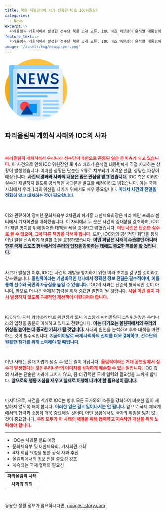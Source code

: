 ```yaml
---
title: 북한 대한민국에 사과 전화한 바흐 IOC위원장!
categories:
  - News
excerpt: >
  파리올림픽 개회식에서 발생한 선수단 북한 소개 오류, IOC 바흐 위원장이 윤석열 대통령에게 직접 사과! 재발 방지 대책 마련을 위한 회담도 예정되어 있습니다. 이 중요한 사태의 진상을 알아보세요!
feature_text: >
  파리올림픽 개회식에서 발생한 선수단 북한 소개 오류, IOC 바흐 위원장이 윤석열 대통령에게 직접 사과! 재발 방지 대책 마련을 위한 회담도 예정되어 있습니다. 이 중요한 사태의 진상을 알아보세요!
image: '/assets/img/newspaper.png'
---
```


<p><img src="/assets/img/newspaper.png" alt="kimp 속보" /></p>

<h2 data-ke-size="size26">파리올림픽 개회식 사태와 IOC의 사과</h2>

<p data-ke-size="size16">&nbsp;</p>

<p><b><span style="color: #ee2323;">파리올림픽 개회식에서 우리나라 선수단이 북한으로 혼동된 일은 큰 이슈가 되고 있습니다.</span></b> 이 사건으로 인해 IOC 위원장인 토마스 바흐가 윤석열 대통령에게 직접 사과하는 상황이 발생했습니다. 이러한 상황은 단순한 오류로 치부되기 어려운 만큼, 상당한 파장이 예상됩니다. <b><span style="background-color: #21538527;">사건의 경과와 사과의 내용은 많은 관심을 받고 있습니다.</span></b> IOC 측은 이러한 실수가 재발하지 않도록 공식적인 사과문을 발표할 예정이라고 밝혔습니다. 이는 국제 사회에서 우리나라의 위신을 지키기 위해서도 매우 중요합니다. <b><span style="color: #1a5490;">따라서 사건의 전말을 정확히 알고 대처하는 것이 필요합니다.</span></b></p>

<p data-ke-size="size16">&nbsp;</p>

<p>이와 관련하여 장미란 문화체육부 2차관과 이기흥 대한체육회장은 파리 메인 프레스 센터에서 기자회견을 개최했습니다. 이 자리에서 두 분은 사건의 중대성을 강조하며, IOC가 재발 방지를 위해 철저한 대책을 세울 것이라고 밝혔습니다. <b><span style="color: #ee2323;">이번 사건은 단순한 실수로 볼 수 없으며, 그에 따른 책임을 다해야 합니다.</span></b> 또한, IOC와의 공식적인 회담을 통해 이번 일을 신속하게 해결할 것을 요청하였습니다. <b><span style="background-color: #21538527;">이번 회담은 사태의 수습뿐만 아니라 향후 국제 스포츠 행사에서의 우리의 입장을 강화하는 데에도 중요한 역할을 할 것입니다.</span></b></p>

<p data-ke-size="size16">&nbsp;</p>

<p>사고가 발생한 이후, IOC는 사건의 재발을 방지하기 위한 여러 조치를 강구할 것이라고 강조했습니다. <b><span style="color: #1a5490;">올림픽이라는 기념비적인 행사에서 정확한 정보 전달은 필수적이며, 이를 통해 선수와 국민의 자긍심을 높일 수 있습니다.</span></b> IOC의 사과는 단순히 형식적인 것이 아니며, 앞으로 더 나은 국제적 협력을 위해 중요한 발판이 될 것입니다. <b><span style="color: #ee2323;">사실 이런 일이 다시 발생하지 않도록 구체적인 개선책이 마련되어야 합니다.</span></b></p>

<p data-ke-size="size16">&nbsp;</p>

<p>IOC와의 공식 회담에서 바흐 위원장과 토니 에스탕게 파리올림픽 조직위원장은 우리나라의 입장을 충분히 이해하고 있다고 전했습니다. <b><span style="background-color: #21538527;">이는 다가오는 올림픽에서의 우리의 위상을 높이는 데 중요한 기회가 될 것입니다.</span></b> 사태의 원인을 분석하고 후속 대책을 마련하는 것이 필수적입니다. <b><span style="color: #1a5490;">지금이야말로 국제 사회와의 신뢰를 더욱 강화하고, 선수단의 원활한 참가를 위해 노력해야 할 때입니다.</span></b></p>

<p data-ke-size="size16">&nbsp;</p>

<p>이번 사태는 절대 가볍게 넘길 수 있는 일이 아닙니다. <b><span style="color: #ee2323;">올림픽이라는 거대 공연장에서 실수가 발생했다는 것은 우리나라의 이미지를 심각하게 훼손할 수 있는 일입니다.</span></b> IOC 측의 사과는 단순한 사과에 그치지 않고, 좀 더 강력한 국제 협력의 필요성을 느끼게 합니다. <b><span style="background-color: #21538527;">앞으로의 행동 지침을 세우고 실제로 이행해 나가야 할 필요성이 큽니다.</span></b></p>

<p data-ke-size="size16">&nbsp;</p>

<p>마지막으로, 사건을 계기로 IOC는 향후 모든 국가와의 소통을 강화하여 비슷한 일이 재발하지 않도록 해야 합니다. <b><span style="color: #1a5490;">이러한 일은 결코 일어나서는 안 됩니다.</span></b> 앞으로 국제 체육계에서의 협력과 소통이 더욱 중요해질 것이며, 어떤 상황에서도 국가의 위엄을 잃지 않는 것이 중요합니다. <b><span style="color: #ee2323;">우리 모두가 이 사태의 해결을 위해 협력하고 지속적인 개선을 위해 노력해야 합니다.</span></b></p>

<hr />

<ul>
<li>IOC는 사과문 발표 예정</li>
<li>문화체육부 및 대한체육회, 기자회견 개최</li>
<li>4자 회담 요청을 통한 공식 사과 추진</li>
<li>올림픽에서의 정보 전달 중요성 강조</li>
<li>계속되는 국제 협력의 필요성</li>
</ul>

<table style="width: 100%; border-collapse: collapse;">
    <tr>
        <td style="text-align: center; height: 17px;"><b>파리올림픽 사태</b></td>
    </tr>
    <tr>
        <td style="text-align: center; height: 17px;"><b>사과의 의의</b></td>
    </tr>
</table>

<p data-ke-size="size16">&nbsp;</p>
유용한 생활 정보가 필요하시다면, <a href="https://qoogle.tistory.com" rel="dofollow">qoogle.tistory.com</a>


